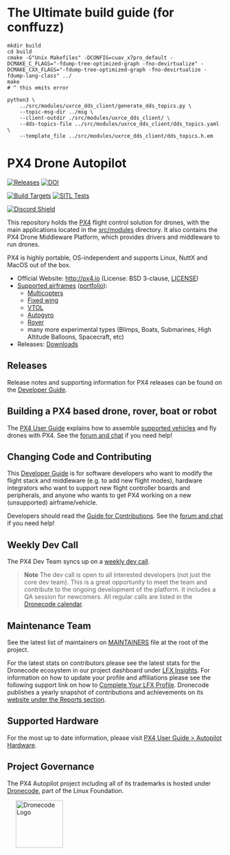 # The Ultimate build guide (for conffuzz)
```
mkdir build
cd build
cmake -G"Unix Makefiles" -DCONFIG=cuav_x7pro_default -DCMAKE_C_FLAGS="-fdump-tree-optimized-graph -fno-devirtualize" -DCMAKE_CXX_FLAGS="-fdump-tree-optimized-graph -fno-devirtualize -fdump-lang-class" ../
make
# ^ this emits error

python3 \
    ../src/modules/uxrce_dds_client/generate_dds_topics.py \
    --topic-msg-dir ../msg \
    --client-outdir ./src/modules/uxrce_dds_client/ \
    --dds-topics-file ../src/modules/uxrce_dds_client/dds_topics.yaml \
    --template_file ../src/modules/uxrce_dds_client/dds_topics.h.em
```


# PX4 Drone Autopilot

[![Releases](https://img.shields.io/github/release/PX4/PX4-Autopilot.svg)](https://github.com/PX4/PX4-Autopilot/releases) [![DOI](https://zenodo.org/badge/22634/PX4/PX4-Autopilot.svg)](https://zenodo.org/badge/latestdoi/22634/PX4/PX4-Autopilot)

[![Build Targets](https://github.com/PX4/PX4-Autopilot/actions/workflows/build_all_targets.yml/badge.svg?branch=main)](https://github.com/PX4/PX4-Autopilot/actions/workflows/build_all_targets.yml) [![SITL Tests](https://github.com/PX4/PX4-Autopilot/workflows/SITL%20Tests/badge.svg?branch=master)](https://github.com/PX4/PX4-Autopilot/actions?query=workflow%3A%22SITL+Tests%22)

[![Discord Shield](https://discordapp.com/api/guilds/1022170275984457759/widget.png?style=shield)](https://discord.gg/dronecode)

This repository holds the [PX4](http://px4.io) flight control solution for drones, with the main applications located in the [src/modules](https://github.com/PX4/PX4-Autopilot/tree/main/src/modules) directory. It also contains the PX4 Drone Middleware Platform, which provides drivers and middleware to run drones.

PX4 is highly portable, OS-independent and supports Linux, NuttX and MacOS out of the box.

* Official Website: http://px4.io (License: BSD 3-clause, [LICENSE](https://github.com/PX4/PX4-Autopilot/blob/main/LICENSE))
* [Supported airframes](https://docs.px4.io/main/en/airframes/airframe_reference.html) ([portfolio](https://px4.io/ecosystem/commercial-systems/)):
  * [Multicopters](https://docs.px4.io/main/en/frames_multicopter/)
  * [Fixed wing](https://docs.px4.io/main/en/frames_plane/)
  * [VTOL](https://docs.px4.io/main/en/frames_vtol/)
  * [Autogyro](https://docs.px4.io/main/en/frames_autogyro/)
  * [Rover](https://docs.px4.io/main/en/frames_rover/)
  * many more experimental types (Blimps, Boats, Submarines, High Altitude Balloons, Spacecraft, etc)
* Releases: [Downloads](https://github.com/PX4/PX4-Autopilot/releases)

## Releases

Release notes and supporting information for PX4 releases can be found on the [Developer Guide](https://docs.px4.io/main/en/releases/).

## Building a PX4 based drone, rover, boat or robot

The [PX4 User Guide](https://docs.px4.io/main/en/) explains how to assemble [supported vehicles](https://docs.px4.io/main/en/airframes/airframe_reference.html) and fly drones with PX4. See the [forum and chat](https://docs.px4.io/main/en/#getting-help) if you need help!


## Changing Code and Contributing

This [Developer Guide](https://docs.px4.io/main/en/development/development.html) is for software developers who want to modify the flight stack and middleware (e.g. to add new flight modes), hardware integrators who want to support new flight controller boards and peripherals, and anyone who wants to get PX4 working on a new (unsupported) airframe/vehicle.

Developers should read the [Guide for Contributions](https://docs.px4.io/main/en/contribute/).
See the [forum and chat](https://docs.px4.io/main/en/#getting-help) if you need help!


## Weekly Dev Call

The PX4 Dev Team syncs up on a [weekly dev call](https://docs.px4.io/main/en/contribute/).

> **Note** The dev call is open to all interested developers (not just the core dev team). This is a great opportunity to meet the team and contribute to the ongoing development of the platform. It includes a QA session for newcomers. All regular calls are listed in the [Dronecode calendar](https://www.dronecode.org/calendar/).


## Maintenance Team

See the latest list of maintainers on [MAINTAINERS](MAINTAINERS.md) file at the root of the project.

For the latest stats on contributors please see the latest stats for the Dronecode ecosystem in our project dashboard under [LFX Insights](https://insights.lfx.linuxfoundation.org/foundation/dronecode). For information on how to update your profile and affiliations please see the following support link on how to [Complete Your LFX Profile](https://docs.linuxfoundation.org/lfx/my-profile/complete-your-lfx-profile). Dronecode publishes a yearly snapshot of contributions and achievements on its [website under the Reports section](https://dronecode.org).

## Supported Hardware

For the most up to date information, please visit [PX4 User Guide > Autopilot Hardware](https://docs.px4.io/main/en/flight_controller/).

## Project Governance

The PX4 Autopilot project including all of its trademarks is hosted under [Dronecode](https://www.dronecode.org/), part of the Linux Foundation.

<a href="https://www.dronecode.org/" style="padding:20px" ><img src="https://dronecode.org/wp-content/uploads/sites/24/2020/08/dronecode_logo_default-1.png" alt="Dronecode Logo" width="110px"/></a>
<div style="padding:10px">&nbsp;</div>
